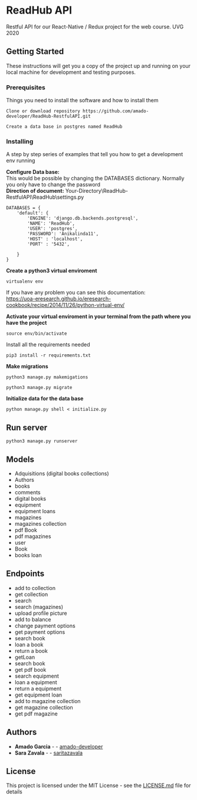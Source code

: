 # ReadHub API

Restful API for our React-Native / Redux project for the web course. UVG 2020

## Getting Started

These instructions will get you a copy of the project up and running on your local machine for development and testing purposes. 

### Prerequisites

Things you need to install the software and how to install them

```
Clone or download repository https://github.com/amado-developer/ReadHub-RestfulAPI.git
```
```
Create a data base in postgres named ReadHub
```

### Installing

A step by step series of examples that tell you how to get a development env running

**Configure Data base:**\
This would be possible by changing the DATABASES dictionary. Normally you only have to change the password\
**Direction of document:** Your-Directory\ReadHub-RestfulAPI\ReadHub\settings.py


```
DATABASES = {
    'default': {
        'ENGINE': 'django.db.backends.postgresql',
        'NAME': 'ReadHub',
        'USER': 'postgres',
        'PASSWORD': 'Anikalinda11',
        'HOST' : 'localhost',
        'PORT' : '5432',

    }
}

```

**Create a python3 virtual enviroment**

```
virtualenv env
```

If you have any problem you can see this documentation:\
https://uoa-eresearch.github.io/eresearch-cookbook/recipe/2014/11/26/python-virtual-env/

**Activate your virtual enviroment in your terminal from the path where you have the project**

```
source env/bin/activate
```
Install all the requirements needed
```
pip3 install -r requirements.txt 
```
**Make migrations**

```
python3 manage.py makemigations
```
```
python3 manage.py migrate
```
**Initialize data for the data base**

```
python manage.py shell < initialize.py
```
## Run server
```
python3 manage.py runserver 
```

## Models
<ul>
    <li>Adquisitions (digital books collections)</li>
<li>Authors</li>
<li>books</li>
<li>comments</li>
<li>digital books</li>
<li>equipment</li>
<li>equipment loans</li>
<li>magazines</li>
<li>magazines collection</li>
<li>pdf Book</li>
<li>pdf magazines</li>
<li>user</li>
<li>Book</li>
<li>books loan</li>
</ul>

## Endpoints
<ul>
    <li>add to collection</li>
<li>get collection</li>
<li>search</li>
<li>search (magazines)</li> 
<li>upload profile picture</li>
<li>add to balance </li>
<li>change payment options</li>
<li>get payment options</li>
<li>search book</li>
<li>loan a book</li>
<li>return a book</li>
<li>getLoan</li>
<li>search book</li>
<li>get pdf book</li>
<li>search equipment</li>
<li>loan a equipment</li>
<li>return a equipment</li>
<li>get equipment loan</li>
<li>add to magazine collection </li>
<li>get magazine collection </li>
<li>get pdf magazine </li>



</ul>


## Authors

* **Amado Garcia** -  - [amado-developer](https://github.com/amado-developer)
* **Sara Zavala** -  - [saritazavala](https://github.com/saritazavala)




## License

This project is licensed under the MIT License - see the [LICENSE.md](LICENSE.md) file for details







